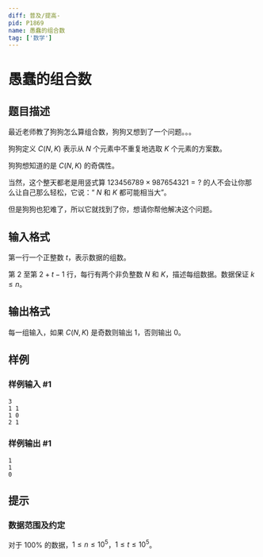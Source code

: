 ```yaml
---
diff: 普及/提高-
pid: P1869
name: 愚蠢的组合数
tag: ['数学']
---
```

# 愚蠢的组合数
## 题目描述

最近老师教了狗狗怎么算组合数，狗狗又想到了一个问题。。。

狗狗定义 $C(N,K)$ 表示从 $N$ 个元素中不重复地选取 $K$ 个元素的方案数。

狗狗想知道的是 $C(N,K)$ 的奇偶性。

当然，这个整天都老是用竖式算 $123456789 \times 987654321=?$ 的人不会让你那么让自己那么轻松，它说：“ $N$ 和 $K$ 都可能相当大”。

但是狗狗也犯难了，所以它就找到了你，想请你帮他解决这个问题。
## 输入格式

第一行一个正整数 $t$，表示数据的组数。

第 $2$ 至第 $2+t-1$ 行，每行有两个非负整数 $N$ 和 $K$，描述每组数据。数据保证 $k\le n$。

## 输出格式

每一组输入，如果 $C(N,K)$ 是奇数则输出 $1$，否则输出 $0$。
## 样例

### 样例输入 #1
```
3
1 1
1 0
2 1
```
### 样例输出 #1
```
1
1
0
```
## 提示

### 数据范围及约定

对于 $100\%$ 的数据，$1\le n\le 10^5$，$1\le t\le 10^5$。

